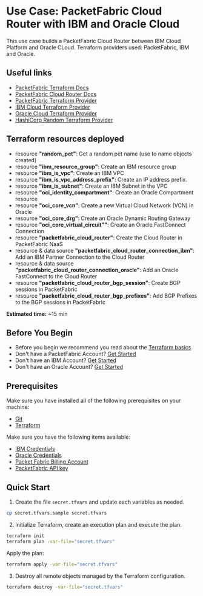 # Use Case: PacketFabric Cloud Router with IBM and Oracle Cloud

This use case builds a PacketFabric Cloud Router between IBM Cloud Platform and Oracle CLoud.
Terraform providers used: PacketFabric, IBM and Oracle.

## Useful links

- [PacketFabric Terraform Docs](https://docs.packetfabric.com/api/terraform/)
- [PacketFabric Cloud Router Docs](https://docs.packetfabric.com/cr/)
- [PacketFabric Terraform Provider](https://registry.terraform.io/providers/PacketFabric/packetfabric)
- [IBM Cloud Terraform Provider](https://registry.terraform.io/providers/IBM-Cloud/ibm/latest)
- [Oracle Cloud Terraform Provider](https://registry.terraform.io/providers/oracle/oci/latest)
- [HashiCorp Random Terraform Provider](https://registry.terraform.io/providers/hashicorp/random)

## Terraform resources deployed

- resource **"random_pet"**: Get a random pet name (use to name objects created)
- resource **"ibm_resource_group"**: Create an IBM resource group
- resource **"ibm_is_vpc"**: Create an IBM VPC
- resource **"ibm_is_vpc_address_prefix"**: Create an IP address prefix.
- resource **"ibm_is_subnet"**: Create an IBM Subnet in the VPC
- resource **"oci_identity_compartment"**: Create an Oracle Compartment resource
- resource **"oci_core_vcn"**: Create a new Virtual Cloud Network (VCN) in Oracle
- resource **"oci_core_drg"**: Create an Oracle Dynamic Routing Gateway
- resource **"oci_core_virtual_circuit""**: Create an Oracle FastConnect Connection
- resource **"packetfabric_cloud_router"**: Create the Cloud Router in PacketFabric NaaS
- resource & data source **"packetfabric_cloud_router_connection_ibm"**: Add an IBM Partner Connection to the Cloud Router
- resource & data source **"packetfabric_cloud_router_connection_oracle"**: Add an Oracle FastConnect to the Cloud Router
- resource **"packetfabric_cloud_router_bgp_session"**: Create BGP sessions in PacketFabric
- resource **"packetfabric_cloud_router_bgp_prefixes"**: Add BGP Prefixes to the BGP sessions in PacketFabric

**Estimated time:** ~15 min


## Before You Begin

- Before you begin we recommend you read about the [Terraform basics](https://www.terraform.io/intro)
- Don't have a PacketFabric Account? [Get Started](https://docs.packetfabric.com/intro/)
- Don't have an IBM Account? [Get Started](https://www.ibm.com/cloud/free)
- Don't have an Oracle Account? [Get Started](https://www.oracle.com/cloud/free/)

## Prerequisites

Make sure you have installed all of the following prerequisites on your machine:

- [Git](https://git-scm.com/downloads)
- [Terraform](https://learn.hashicorp.com/tutorials/terraform/install-cli)

Make sure you have the following items available:

- [IBM Credentials](https://registry.terraform.io/providers/IBM-Cloud/ibm/latest/docs#environment-variables)
- [Oracle Credentials](https://docs.oracle.com/en-us/iaas/Content/API/SDKDocs/terraformproviderconfiguration.htm)
- [Packet Fabric Billing Account](https://docs.packetfabric.com/api/examples/account_uuid/)
- [PacketFabric API key](https://docs.packetfabric.com/admin/my_account/keys/)

## Quick Start

1. Create the file ``secret.tfvars`` and update each variables as needed.

```sh
cp secret.tfvars.sample secret.tfvars
```

2. Initialize Terraform, create an execution plan and execute the plan.

```sh
terraform init
terraform plan -var-file="secret.tfvars"
```

Apply the plan:

```sh
terraform apply -var-file="secret.tfvars"
```

3. Destroy all remote objects managed by the Terraform configuration.

```sh
terraform destroy -var-file="secret.tfvars"
```
